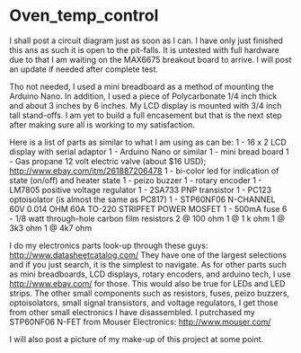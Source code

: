 # Oven_temp_control
I shall post a circuit diagram just as soon as I can.
I have only just finished this ans as such it is open to the pit-falls. It is untested with full hardware due to that I am waiting on the MAX6675 breakout board to arrive.
I will post an update if needed after complete test.

Tho not needed, I used a mini breadboard as a method of mounting the Arduino Nano.
In addition, I used a piece of Polycarbonate 1/4 inch thick and about 3 inches by 6 inches.
My LCD display is mounted with 3/4 inch tall stand-offs.
I am yet to build a full encasement but that is the next step after making sure all is working to my satisfaction.

Here is a list of parts as similar to what I am using as can be:
1 - 16 x 2 LCD display with serial adaptor
1 - Arduino Nano or similar
1 - mini bread board
1 - Gas propane 12 volt electric valve (about $16 USD); http://www.ebay.com/itm/261887206478
1 - bi-color led for indication of state (on/off) and heater state
1 - peizo buzzer
1 - rotary encoder
1 - LM7805 positive voltage regulator
1 - 2SA733 PNP transistor
1 - PC123 optoisolator (is almost the same as PC817)
1 - STP60NF06 N-CHANNEL 60V 0.014 OHM 60A TO-220 STRIPFET POWER MOSFET
1 - 500mA fuse
6 - 1/8 watt through-hole carbon film resistors
  2 @ 100 ohm
  1 @ 1 k ohm
  1 @ 3k3 ohm
  1 @ 4k7 ohm

I do my electronics parts look-up through these guys: http://www.datasheetcatalog.com/
They have one of the largest selections and if you just search, it is the simplest to navigate.
As for other parts such as mini breadboards, LCD displays, rotary encoders, and arduino tech, I use http://www.ebay.com/ for those.
This would also be true for LEDs and LED strips.
The other small components such as resistors, fuses, peizo buzzers, optoisolators, small signal transistors, and voltage regulators, I get those from other small electronics I have disassembled.
I putrchased my STP60NF06 N-FET from Mouser Electronics: http://www.mouser.com/

I will also post a picture of my make-up of this project at some point.
